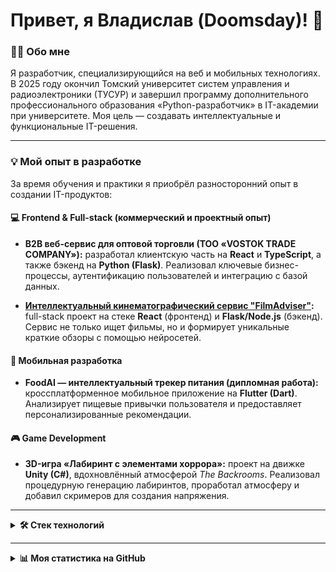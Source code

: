 # Привет, я Владислав (Doomsday)! 👋

### 👨‍💻 Обо мне

Я разработчик, специализирующийся на веб и мобильных технологиях. В 2025 году окончил Томский университет систем управления и радиоэлектроники (ТУСУР) и завершил программу дополнительного профессионального образования «Python-разработчик» в IT-академии при университете. Моя цель — создавать интеллектуальные и функциональные IT-решения.

---

### 💡 Мой опыт в разработке

За время обучения и практики я приобрёл разносторонний опыт в создании IT-продуктов:

#### 💻 Frontend & Full-stack (коммерческий и проектный опыт)

* **B2B веб-сервис для оптовой торговли (ТОО «VOSTOK TRADE COMPANY»):** разработал клиентскую часть на **React** и **TypeScript**, а также бэкенд на **Python (Flask)**. Реализовал ключевые бизнес-процессы, аутентификацию пользователей и интеграцию с базой данных.

* **[Интеллектуальный кинематографический сервис "FilmAdviser"](https://github.com/Doomsday058/online-cinema-frontend):** full-stack проект на стеке **React** (фронтенд) и **Flask/Node.js** (бэкенд). Сервис не только ищет фильмы, но и формирует уникальные краткие обзоры с помощью нейросетей.

#### 📱 Мобильная разработка

* **FoodAI — интеллектуальный трекер питания (дипломная работа):** кроссплатформенное мобильное приложение на **Flutter (Dart)**. Анализирует пищевые привычки пользователя и предоставляет персонализированные рекомендации.

#### 🎮 Game Development

* **3D-игра «Лабиринт с элементами хоррора»:** проект на движке **Unity (C#)**, вдохновлённый атмосферой *The Backrooms*. Реализовал процедурную генерацию лабиринтов, проработал атмосферу и добавил скримеров для создания напряжения.

---

<details>
<summary><b>🛠️ Стек технологий</b></summary>
<br>

#### 🧠 Языки программирования
<p>
    <img src="https://img.shields.io/badge/JavaScript-F7DF1E?style=for-the-badge&logo=javascript&logoColor=black" alt="JavaScript" />
    <img src="https://img.shields.io/badge/TypeScript-3178C6?style=for-the-badge&logo=typescript&logoColor=white" alt="TypeScript" />
    <img src="https://img.shields.io/badge/Python-3776AB?style=for-the-badge&logo=python&logoColor=white" alt="Python" />
    <img src="https://img.shields.io/badge/Dart-0175C2?style=for-the-badge&logo=dart&logoColor=white" alt="Dart" />
    <img src="https://img.shields.io/badge/HTML5-E34F26?style=for-the-badge&logo=html5&logoColor=white" alt="HTML5" />
    <img src="https://img.shields.io/badge/CSS3-1572B6?style=for-the-badge&logo=css3&logoColor=white" alt="CSS3" />
    <img src="https://img.shields.io/badge/Tailwind_CSS-38B2AC?style=for-the-badge&logo=tailwind-css&logoColor=white" alt="Tailwind CSS" />
</p>

#### ⚙️ Фреймворки и библиотеки
<p>
    <img src="https://img.shields.io/badge/React-20232A?style=for-the-badge&logo=react&logoColor=61DAFB" alt="React" />
    <img src="https://img.shields.io/badge/Node.js-339933?style=for-the-badge&logo=nodedotjs&logoColor=white" alt="Node.js" />
    <img src="https://img.shields.io/badge/Flask-000000?style=for-the-badge&logo=flask&logoColor=white" alt="Flask" />
    <img src="https://img.shields.io/badge/Flutter-02569B?style=for-the-badge&logo=flutter&logoColor=white" alt="Flutter" />
    <img src="https://img.shields.io/badge/Unity-100000?style=for-the-badge&logo=unity&logoColor=white" alt="Unity" />
    <img src="https://img.shields.io/badge/Redux-764ABC?style=for-the-badge&logo=redux&logoColor=white" alt="Redux" />
    <img src="https://img.shields.io/badge/Vite-646CFF?style=for-the-badge&logo=vite&logoColor=white" alt="Vite" />
    <img src="https://img.shields.io/badge/ESLint-4B32C3?style=for-the-badge&logo=eslint&logoColor=white" alt="ESLint" />
</p>

#### 🧰 Программное обеспечение
<p>
    <img src="https://img.shields.io/badge/VS%20Code-007ACC?style=for-the-badge&logo=visualstudiocode&logoColor=white" alt="VS Code" />
    <img src="https://img.shields.io/badge/Android%20Studio-3DDC84?style=for-the-badge&logo=androidstudio&logoColor=white" alt="Android Studio" />
    <img src="https://img.shields.io/badge/Postman-FF6C37?style=for-the-badge&logo=postman&logoColor=white" alt="Postman" />
    <img src="https://img.shields.io/badge/Fork-484848?style=for-the-badge&logo=git&logoColor=white" alt="Fork" />
</p>

</details>

---

<details>
<summary><b>📊 Моя статистика на GitHub</b></summary>
<br>

![Моя статистика на GitHub](https://github-readme-stats.vercel.app/api?username=Doomsday058&show_icons=true&theme=tokyonight&hide_border=true&include_all_commits=true&count_private=true)

![Мои самые используемые языки](https://github-readme-stats.vercel.app/api/top-langs/?username=Doomsday058&layout=compact&theme=tokyonight&hide_border=true)

</details>
